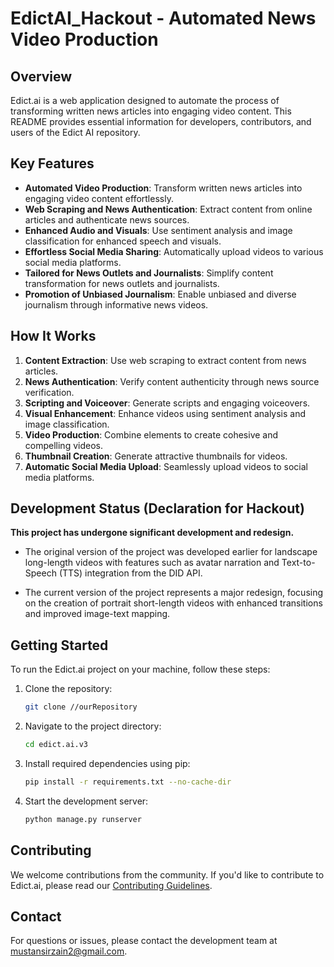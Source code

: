 # EdictAI_Hackout - Automated News Video Production

## Overview

Edict.ai is a web application designed to automate the process of transforming written news articles into engaging video content. This README provides essential information for developers, contributors, and users of the Edict AI repository.

## Key Features

- **Automated Video Production**: Transform written news articles into engaging video content effortlessly.
- **Web Scraping and News Authentication**: Extract content from online articles and authenticate news sources.
- **Enhanced Audio and Visuals**: Use sentiment analysis and image classification for enhanced speech and visuals.
- **Effortless Social Media Sharing**: Automatically upload videos to various social media platforms.
- **Tailored for News Outlets and Journalists**: Simplify content transformation for news outlets and journalists.
- **Promotion of Unbiased Journalism**: Enable unbiased and diverse journalism through informative news videos.

## How It Works

1. **Content Extraction**: Use web scraping to extract content from news articles.
2. **News Authentication**: Verify content authenticity through news source verification.
3. **Scripting and Voiceover**: Generate scripts and engaging voiceovers.
4. **Visual Enhancement**: Enhance videos using sentiment analysis and image classification.
5. **Video Production**: Combine elements to create cohesive and compelling videos.
6. **Thumbnail Creation**: Generate attractive thumbnails for videos.
7. **Automatic Social Media Upload**: Seamlessly upload videos to social media platforms.

## Development Status (Declaration for Hackout)

**This project has undergone significant development and redesign.**

- The original version of the project was developed earlier for landscape long-length videos with features such as avatar narration and Text-to-Speech (TTS) integration from the DID API.

- The current version of the project represents a major redesign, focusing on the creation of portrait short-length videos with enhanced transitions and improved image-text mapping.

## Getting Started

To run the Edict.ai project on your machine, follow these steps:

1. Clone the repository:
   ```bash
   git clone //ourRepository
   ```

2. Navigate to the project directory:
   ```bash
   cd edict.ai.v3
   ```

3. Install required dependencies using pip:
   ```bash
   pip install -r requirements.txt --no-cache-dir
   ```

4. Start the development server:
   ```bash
   python manage.py runserver
   ```

## Contributing

We welcome contributions from the community. If you'd like to contribute to Edict.ai, please read our [Contributing Guidelines](CONTRIBUTING.md).

## Contact

For questions or issues, please contact the development team at [mustansirzain2@gmail.com](mailto:mustansirzain2@gmail.com).
